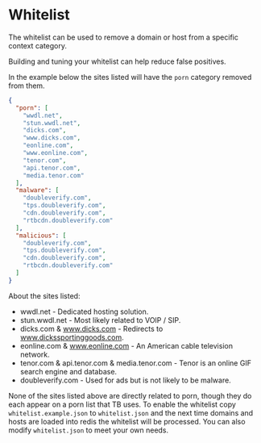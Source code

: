 # Whitelist

The whitelist can be used to remove a domain or host from a specific context category.

Building and tuning your whitelist can help reduce false positives.

In the example below the sites listed will have the `porn` category removed from them.

```json
{
  "porn": [
    "wwdl.net",
    "stun.wwdl.net",
    "dicks.com",
    "www.dicks.com",
    "eonline.com",
    "www.eonline.com",
    "tenor.com",
    "api.tenor.com",
    "media.tenor.com"
  ],
  "malware": [
    "doubleverify.com",
    "tps.doubleverify.com",
    "cdn.doubleverify.com",
    "rtbcdn.doubleverify.com"
  ],
  "malicious": [
    "doubleverify.com",
    "tps.doubleverify.com",
    "cdn.doubleverify.com",
    "rtbcdn.doubleverify.com"
  ]
}
``` 

About the sites listed:

* wwdl.net - Dedicated hosting solution.
* stun.wwdl.net - Most likely related to VOIP / SIP.
* dicks.com & www.dicks.com - Redirects to www.dickssportinggoods.com.
* eonline.com & www.eonline.com - An American cable television network.
* tenor.com & api.tenor.com & media.tenor.com - Tenor is an online GIF search engine and database.
* doubleverify.com - Used for ads but is not likely to be malware.

None of the sites listed above are directly related to porn, though they do each appear on a porn list that TB uses.
To enable the whitelist copy `whitelist.example.json` to `whitelist.json` and the next time domains and hosts are loaded into redis the whitelist will be processed.
You can also modify `whitelist.json` to meet your own needs.
